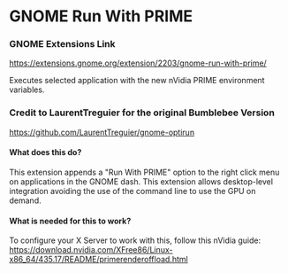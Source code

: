 # GNOME Run With PRIME
### GNOME Extensions Link
https://extensions.gnome.org/extension/2203/gnome-run-with-prime/

Executes selected application with the new nVidia PRIME environment variables.
### Credit to LaurentTreguier for the original Bumblebee Version
https://github.com/LaurentTreguier/gnome-optirun

#### What does this do?
This extension appends a "Run With PRIME" option to the right click menu on applications in the GNOME dash.
This extension allows desktop-level integration avoiding the use of the command line to use the GPU on demand.

#### What is needed for this to work?
To configure your X Server to work with this, follow this nVidia guide: https://download.nvidia.com/XFree86/Linux-x86_64/435.17/README/primerenderoffload.html
